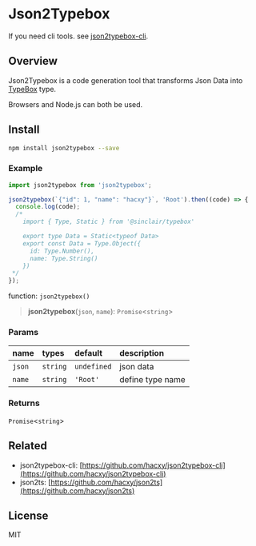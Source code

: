 # Json2Typebox

If you need cli tools. see [json2typebox-cli](https://github.com/hacxy/json2typebox-cli).

## Overview

Json2Typebox is a code generation tool that transforms Json Data into [TypeBox](https://github.com/sinclairzx81/typebox) type.

Browsers and Node.js can both be used.

## Install

```bash
npm install json2typebox --save
```

### Example

```ts
import json2typebox from 'json2typebox';

json2typebox(`{"id": 1, "name": "hacxy"}`, 'Root').then((code) => {
  console.log(code);
  /*
    import { Type, Static } from '@sinclair/typebox'

    export type Data = Static<typeof Data>
    export const Data = Type.Object({
      id: Type.Number(),
      name: Type.String()
    })
 */
});
```

function: `json2typebox()`

> **json2typebox**(`json`, `name`): `Promise`\<`string`\>

### Params

| name   | types    | default     | description      |
| :----- | :------- | :---------- | :--------------- |
| `json` | `string` | `undefined` | json data        |
| `name` | `string` | `'Root'`    | define type name |

### Returns

`Promise`\<`string`\>

## Related

- json2typebox-cli: [https://github.com/hacxy/json2typebox-cli](https://github.com/hacxy/json2typebox-cli)
- json2ts: [https://github.com/hacxy/json2ts](https://github.com/hacxy/json2ts)

## License

MIT
